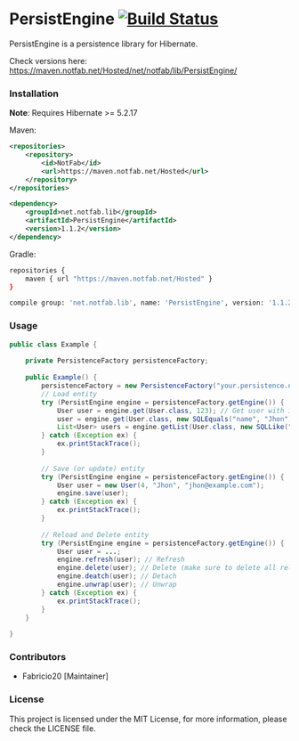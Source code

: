# PersistEngine [![Build Status](https://ci.notfab.net/job/Libraries/job/PersistEngine/badge/icon)](https://ci.notfab.net/job/Libraries/job/PersistEngine/)

PersistEngine is a persistence library for Hibernate.

Check versions here: https://maven.notfab.net/Hosted/net/notfab/lib/PersistEngine/

### Installation

**Note**: Requires Hibernate >= 5.2.17

Maven:
```xml
<repositories>
    <repository>
        <id>NotFab</id>
        <url>https://maven.notfab.net/Hosted</url>
    </repository>
</repositories>
```
```xml
<dependency>
    <groupId>net.notfab.lib</groupId>
    <artifactId>PersistEngine</artifactId>
    <version>1.1.2</version>
</dependency>
```
Gradle:
```bash
repositories {
    maven { url "https://maven.notfab.net/Hosted" }
}
```
```bash
compile group: 'net.notfab.lib', name: 'PersistEngine', version: '1.1.2'
```

### Usage

```java
public class Example {
    
    private PersistenceFactory persistenceFactory;
    
    public Example() {
        persistenceFactory = new PersistenceFactory("your.persistence.unit.name");
        // Load entity
        try (PersistEngine engine = persistenceFactory.getEngine()) {
            User user = engine.get(User.class, 123); // Get user with id 123
            user = engine.get(User.class, new SQLEquals("name", "Jhon")); // Gets the first user with name Jhon
            List<User> users = engine.getList(User.class, new SQLLike("email", "%hotmail%")); // all users with a hotmail
        } catch (Exception ex) {
            ex.printStackTrace();
        }
        
        // Save (or update) entity
        try (PersistEngine engine = persistenceFactory.getEngine()) {
            User user = new User(4, "Jhon", "jhon@example.com");
            engine.save(user);
        } catch (Exception ex) {
            ex.printStackTrace();
        }
        
        // Reload and Delete entity
        try (PersistEngine engine = persistenceFactory.getEngine()) { 
            User user = ...;
            engine.refresh(user); // Refresh
            engine.delete(user); // Delete (make sure to delete all relations before!)
            engine.deatch(user); // Detach
            engine.unwrap(user); // Unwrap
        } catch (Exception ex) {
            ex.printStackTrace();
        }
    }
    
}
```

### Contributors

- Fabricio20 [Maintainer]

### License
This project is licensed under the MIT License, for more information, please check the LICENSE file.
